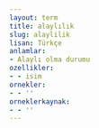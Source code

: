 ```yaml
---
layout: term
title: alaylılık
slug: alaylilik
lisan: Türkçe
anlamlar:
- Alaylı olma durumu
ozellikler:
- - isim
ornekler:
- - ''
orneklerkaynak:
- - ''
---
```

